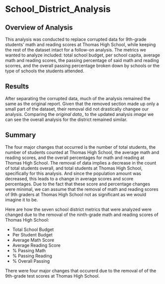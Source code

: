 # School_District_Analysis

## Overview of Analysis
This analysis was conducted to replace corrupted data for 9th-grade students' math and reading scores at Thomas High School, while keeping the rest of the dataset intact for a follow-on analysis. The metrics we wanted to analyze included: total school budget, per school capita, average math and reading scores, the passing percentage of said math and reading scorres, and the overall passing percentage broken down by schools or the type of schools the students attended.

## Results
After separating the corrupted data, much of the analysis remained the same as the original report. Given that the removed section made up only a small part of the dataset, their removal did not drastically changee our analysis. Comparing the _original data__ to the updated analysis _image_ we can see the overall analysis for the district remained similar.

## Summary

The four major changes that occurred is the number of total students, the number of students counted at Thomas High School, the average math and reading scores, and the overall percentages for math and reading at Thomas High School. The removal of data implies a decrease in the count of total students overall, and total students at Thomas High School, specifically for this analysis. And since the population amount was decreased, this leads to a change in average scores and score percentages. Due to the fact that these score and percentage changes were minimal, we can assume that the removal of math and reading scores of 9th graders at Thomas High School not as significant as we would imagine it to be.

Here are how the seven school district metrics that were analyzed were changed due to the removal of the ninth-grade math and reading scores of Thomas High School:
* Total School Budget
* Per Student Budget
* Average Math Score
* Average Reading Score
* % Passing Math
* % Passing Reading
* % Overall Passing
          
There were four major changes that occurerd due to the removal of of the 9th-grade test scores at Thomas High School.
